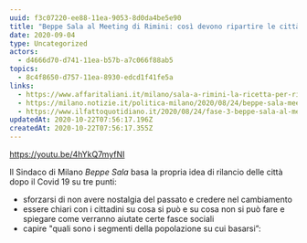 ```yaml
---
uuid: f3c07220-ee88-11ea-9053-8d0da4be5e90
title: "Beppe Sala al Meeting di Rimini: così devono ripartire le città dopo il Covid"
date: 2020-09-04
type: Uncategorized
actors:
  - d4666d70-d741-11ea-b57b-a7c066f88ab5
topics:
  - 8c4f8650-d757-11ea-8930-edcd1f41fe5a
links:
  - https://www.affaritaliani.it/milano/sala-a-rimini-la-ricetta-per-rilanciare-le-citta-dopo-il-covid-690679.html?ref=ig
  - https://milano.notizie.it/politica-milano/2020/08/24/beppe-sala-meeting-rimini/
  - https://www.ilfattoquotidiano.it/2020/08/24/fase-3-beppe-sala-al-meeting-di-rimini-non-bisogna-avere-nostalgia-del-passato-milano-ripartira-da-giovani-stranieri-e-solidarieta/5908525/
updatedAt: 2020-10-22T07:56:17.196Z
createdAt: 2020-10-22T07:56:17.355Z
---
```


<https://youtu.be/4hYkQ7myfNI>

Il Sindaco di Milano *Beppe Sala* basa la propria idea di rilancio delle città dopo il Covid 19 su tre punti:

- sforzarsi di non avere nostalgia del passato e credere nel cambiamento
- essere chiari con i cittadini su cosa si può e su cosa non si può fare e spiegare come verranno aiutate certe fasce sociali
- capire "quali sono i segmenti della popolazione su cui basarsi”: